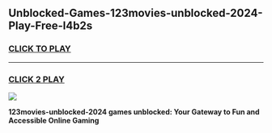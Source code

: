
## Unblocked-Games-123movies-unblocked-2024-Play-Free-l4b2s
<h3>
<a href="https://premium76.site?title=123movies-unblocked-2024&ref=18A1">CLICK TO PLAY</a></h3>
<hr>

<h3>
<a href="https://premium76.site?title=123movies-unblocked-2024&ref=18A1">CLICK 2 PLAY</a>
  
</h3>

<a href="https://premium76.site?title=123movies-unblocked-2024&ref=18A1"><img src="https://clearcache.store/games.png"></a>


**123movies-unblocked-2024 games unblocked: Your Gateway to Fun and Accessible Online Gaming**
